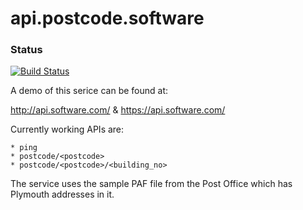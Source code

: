 # api.postcode.software

### Status
[![Build Status](https://travis-ci.org/andymccall/api.postcode.software.svg?branch=master)](https://travis-ci.org/andymccall/api.postcode.software)

A demo of this serice can be found at:

  http://api.software.com/
& https://api.software.com/
  
 Currently working APIs are:
 
    * ping
    * postcode/<postcode>
    * postcode/<postcode>/<building_no>
 
 The service uses the sample PAF file from the Post Office which has Plymouth addresses in it.
